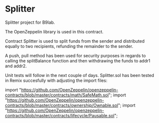 # Splitter
Splitter project for B9lab.

The OpenZeppelin library is used in this contract.

Contract Splitter is used to split funds from the sender and distributed equally to two recipients, refunding the remainder to the sender.

A push, pull method has been used for security purposes in regards to calling the splitBalance function and then withdrawing the funds to addr1 and addr2.

Unit tests will follow in the next couple of days.
Splitter.sol has been tested in Remix succesfully with adjusting the import files:

import "https://github.com/OpenZeppelin/openzeppelin-contracts/blob/master/contracts/math/SafeMath.sol";
import "https://github.com/OpenZeppelin/openzeppelin-contracts/blob/master/contracts/ownership/Ownable.sol";
import "https://github.com/OpenZeppelin/openzeppelin-contracts/blob/master/contracts/lifecycle/Pausable.sol";


